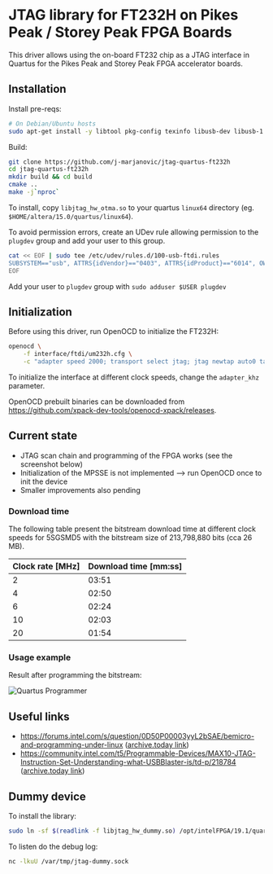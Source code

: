 # JTAG library for FT232H on Pikes Peak / Storey Peak FPGA Boards

This driver allows using the on-board FT232 chip as a JTAG interface in Quartus for the Pikes Peak and Storey Peak FPGA accelerator boards.

## Installation

Install pre-reqs:

```sh
# On Debian/Ubuntu hosts
sudo apt-get install -y libtool pkg-config texinfo libusb-dev libusb-1.0.0-dev libftdi-dev autoconf libjim-dev git wget build-essential cmake openocd
```

Build:

```sh
git clone https://github.com/j-marjanovic/jtag-quartus-ft232h
cd jtag-quartus-ft232h
mkdir build && cd build
cmake ..
make -j`nproc`
```

To install, copy `libjtag_hw_otma.so` to your quartus `linux64` directory (eg. `$HOME/altera/15.0/quartus/linux64`).

To avoid permission errors, create an UDev rule allowing permission to the `plugdev` group and add your user to this group.

```sh
cat << EOF | sudo tee /etc/udev/rules.d/100-usb-ftdi.rules
SUBSYSTEM=="usb", ATTRS{idVendor}=="0403", ATTRS{idProduct}=="6014", OWNER="root", GROUP="plugdev", TAG+="uaccess"
EOF
```

Add your user to `plugdev` group with `sudo adduser $USER plugdev`

## Initialization

Before using this driver, run OpenOCD to initialize the FT232H:

```sh
openocd \
    -f interface/ftdi/um232h.cfg \
    -c "adapter speed 2000; transport select jtag; jtag newtap auto0 tap -irlen 10 -expected-id 0x029070dd; init; exit;"
```

To initialize the interface at different clock speeds, change the `adapter_khz` parameter.


OpenOCD prebuilt binaries can be downloaded from <https://github.com/xpack-dev-tools/openocd-xpack/releases>.

## Current state

- JTAG scan chain and programming of the FPGA works (see the screenshot below)
- Initialization of the MPSSE is not implemented --> run OpenOCD once to init the device
- Smaller improvements also pending

### Download time

The following table present the bitstream download time at different clock
speeds for 5SGSMD5 with the bitstream size of 213,798,880 bits (cca 26 MB).

| Clock rate [MHz] | Download time [mm:ss] |
|------------------|-----------------------|
|  2               | 03:51                 |
|  4               | 02:50                 |
|  6               | 02:24                 |
| 10               | 02:03                 |
| 20               | 01:54                 |


### Usage example

Result after programming the bitstream:

![Quartus Programmer](docs/current_state_2.png)

## Useful links

  * https://forums.intel.com/s/question/0D50P00003yyL2bSAE/bemicro-and-programming-under-linux ([archive.today link](http://archive.today/1iEwQ))
  * https://community.intel.com/t5/Programmable-Devices/MAX10-JTAG-Instruction-Set-Understanding-what-USBBlaster-is/td-p/218784 ([archive.today link](http://archive.today/J0Cc2))

## Dummy device

To install the library:

```sh
sudo ln -sf $(readlink -f libjtag_hw_dummy.so) /opt/intelFPGA/19.1/quartus/linux64/
```

To listen do the debug log:

```sh
nc -lkuU /var/tmp/jtag-dummy.sock
```
